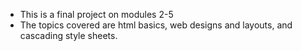 - This is a final project on modules 2-5
- The topics covered are html basics, web designs and layouts, and cascading style sheets.
